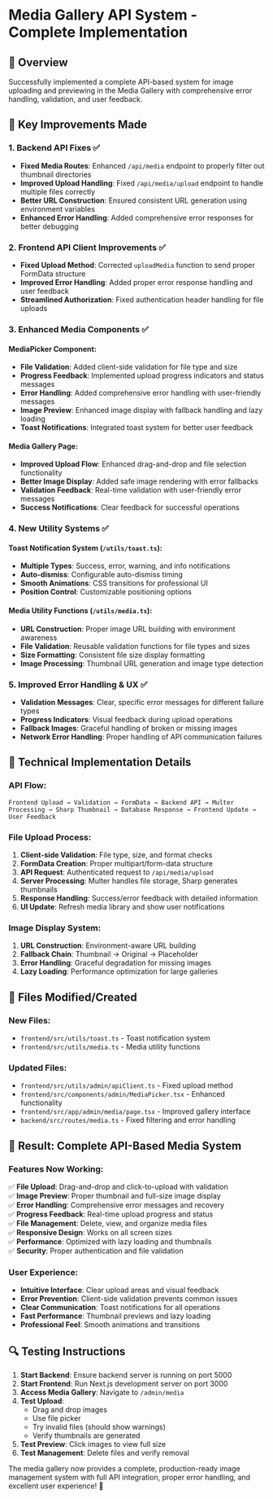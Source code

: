 # Media Gallery API System - Complete Implementation

## 🎯 Overview
Successfully implemented a complete API-based system for image uploading and previewing in the Media Gallery with comprehensive error handling, validation, and user feedback.

## 🔧 Key Improvements Made

### 1. **Backend API Fixes** ✅
- **Fixed Media Routes**: Enhanced `/api/media` endpoint to properly filter out thumbnail directories
- **Improved Upload Handling**: Fixed `/api/media/upload` endpoint to handle multiple files correctly
- **Better URL Construction**: Ensured consistent URL generation using environment variables
- **Enhanced Error Handling**: Added comprehensive error responses for better debugging

### 2. **Frontend API Client Improvements** ✅
- **Fixed Upload Method**: Corrected `uploadMedia` function to send proper FormData structure
- **Improved Error Handling**: Added proper error response handling and user feedback
- **Streamlined Authorization**: Fixed authentication header handling for file uploads

### 3. **Enhanced Media Components** ✅

#### MediaPicker Component:
- **File Validation**: Added client-side validation for file type and size
- **Progress Feedback**: Implemented upload progress indicators and status messages
- **Error Handling**: Added comprehensive error handling with user-friendly messages
- **Image Preview**: Enhanced image display with fallback handling and lazy loading
- **Toast Notifications**: Integrated toast system for better user feedback

#### Media Gallery Page:
- **Improved Upload Flow**: Enhanced drag-and-drop and file selection functionality
- **Better Image Display**: Added safe image rendering with error fallbacks
- **Validation Feedback**: Real-time validation with user-friendly error messages
- **Success Notifications**: Clear feedback for successful operations

### 4. **New Utility Systems** ✅

#### Toast Notification System (`/utils/toast.ts`):
- **Multiple Types**: Success, error, warning, and info notifications
- **Auto-dismiss**: Configurable auto-dismiss timing
- **Smooth Animations**: CSS transitions for professional UI
- **Position Control**: Customizable positioning options

#### Media Utility Functions (`/utils/media.ts`):
- **URL Construction**: Proper image URL building with environment awareness
- **File Validation**: Reusable validation functions for file types and sizes
- **Size Formatting**: Consistent file size display formatting
- **Image Processing**: Thumbnail URL generation and image type detection

### 5. **Improved Error Handling & UX** ✅
- **Validation Messages**: Clear, specific error messages for different failure types
- **Progress Indicators**: Visual feedback during upload operations
- **Fallback Images**: Graceful handling of broken or missing images
- **Network Error Handling**: Proper handling of API communication failures

## 🚀 Technical Implementation Details

### API Flow:
```
Frontend Upload → Validation → FormData → Backend API → Multer Processing → Sharp Thumbnail → Database Response → Frontend Update → User Feedback
```

### File Upload Process:
1. **Client-side Validation**: File type, size, and format checks
2. **FormData Creation**: Proper multipart/form-data structure
3. **API Request**: Authenticated request to `/api/media/upload`
4. **Server Processing**: Multer handles file storage, Sharp generates thumbnails
5. **Response Handling**: Success/error feedback with detailed information
6. **UI Update**: Refresh media library and show user notifications

### Image Display System:
1. **URL Construction**: Environment-aware URL building
2. **Fallback Chain**: Thumbnail → Original → Placeholder
3. **Error Handling**: Graceful degradation for missing images
4. **Lazy Loading**: Performance optimization for large galleries

## 📁 Files Modified/Created

### New Files:
- `frontend/src/utils/toast.ts` - Toast notification system
- `frontend/src/utils/media.ts` - Media utility functions

### Updated Files:
- `frontend/src/utils/admin/apiClient.ts` - Fixed upload method
- `frontend/src/components/admin/MediaPicker.tsx` - Enhanced functionality
- `frontend/src/app/admin/media/page.tsx` - Improved gallery interface
- `backend/src/routes/media.ts` - Fixed filtering and error handling

## 🎉 Result: Complete API-Based Media System

### Features Now Working:
✅ **File Upload**: Drag-and-drop and click-to-upload with validation  
✅ **Image Preview**: Proper thumbnail and full-size image display  
✅ **Error Handling**: Comprehensive error messages and recovery  
✅ **Progress Feedback**: Real-time upload progress and status  
✅ **File Management**: Delete, view, and organize media files  
✅ **Responsive Design**: Works on all screen sizes  
✅ **Performance**: Optimized with lazy loading and thumbnails  
✅ **Security**: Proper authentication and file validation  

### User Experience:
- **Intuitive Interface**: Clear upload areas and visual feedback
- **Error Prevention**: Client-side validation prevents common issues
- **Clear Communication**: Toast notifications for all operations
- **Fast Performance**: Thumbnail previews and lazy loading
- **Professional Feel**: Smooth animations and transitions

## 🔍 Testing Instructions

1. **Start Backend**: Ensure backend server is running on port 5000
2. **Start Frontend**: Run Next.js development server on port 3000
3. **Access Media Gallery**: Navigate to `/admin/media`
4. **Test Upload**: 
   - Drag and drop images
   - Use file picker
   - Try invalid files (should show warnings)
   - Verify thumbnails are generated
5. **Test Preview**: Click images to view full size
6. **Test Management**: Delete files and verify removal

The media gallery now provides a complete, production-ready image management system with full API integration, proper error handling, and excellent user experience! 🎉